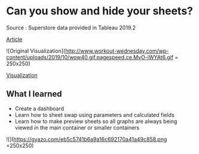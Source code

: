 # Can you show and hide your sheets?

Source : Superstore data provided in Tableau 2019.2 

[Article](http://www.workout-wednesday.com/week-40-can-you-show-and-hide-your-sheets/)

![Original Visualization](http://www.workout-wednesday.com/wp-content/uploads/2019/10/wow40.gif.pagespeed.ce.MvO-iWYAt6.gif = 250x250)

[Visualization](https://public.tableau.com/views/WW2019W40/Dashboard1?:display_count=y&:origin=viz_share_link)

## What I learned

- Create a dashboard
- Learn how to sheet swap using parameters and calculated fields
- Learn how to make preview sheets so all graphs are always being viewed in the main container or smaller containers
	
![](https://gyazo.com/eb5c5741b6a9a16c692170a41a49c858.png =250x250)
